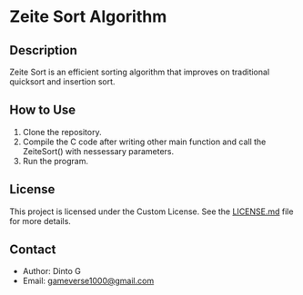 # Zeite Sort Algorithm

## Description
Zeite Sort is an efficient sorting algorithm that improves on traditional quicksort and insertion sort.

## How to Use
1. Clone the repository.
2. Compile the C code after writing other main function and call the ZeiteSort() with nessessary parameters.
3. Run the program.

## License
This project is licensed under the Custom License. See the [LICENSE.md](LICENSE) file for more details.

## Contact
- Author: Dinto G
- Email: gameverse1000@gmail.com
